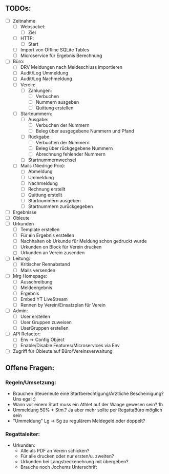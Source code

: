 ## TODOs:
- [ ] Zeitnahme
    - [ ] Websocket:
        - [ ] Ziel
    - [ ] HTTP:
        - [ ] Start
    - [ ] Import von Offline SQLite Tables
    - [ ] Microservice für Ergebnis Berechnung
- [ ] Büro:
    - [ ] DRV Meldungen nach Meldeschluss importieren
    - [ ] Audit/Log Ummeldung
    - [ ] Audit/Log Nachmeldung
    - [ ] Verein:
        - [ ] Zahlungen:
            - [ ] Verbuchen
            - [ ] Nummern ausgeben
            - [ ] Quittung erstellen
    - [ ] Startnummern:
        - [ ] Ausgabe:
            - [ ] Verbuchen der Nummern
            - [ ] Beleg über ausgegebene Nummern und Pfand
        - [ ] Rückgabe:
            - [ ] Verbuchen der Nummern
            - [ ] Beleg über rückgegebene Nummern
            - [ ] Abrechnung fehlender Nummern
        - [ ] Startnummernwechsel
    - [ ] Mails (Niedrige Prio):
        - [ ] Abmeldung
        - [ ] Ummeldung
        - [ ] Nachmeldung
        - [ ] Rechnung erstellt
        - [ ] Quittung erstellt
        - [ ] Startnummern ausgeben
        - [ ] Startnummern zurückgegeben
- [ ] Ergebnisse
- [ ] Obleute
- [ ] Urkunden
    - [ ] Template erstellen
    - [ ] Für ein Ergebnis erstellen
    - [ ] Nachhalten ob Urkunde für Meldung schon gedruckt wurde
    - [ ] Urkunden on Block für Verein drucken
    - [ ] Urkunden an Verein zusenden
- [ ] Leitung:
    - [ ] Kritischer Rennabstand
    - [ ] Mails versenden
- [ ] Mrg Homepage:
    - [ ] Ausschreibung
    - [ ] Meldeergebnis
    - [ ] Ergebnis
    - [ ] Embed YT LiveStream
    - [ ] Rennen by Verein/Einsatzplan für Verein
- [ ] Admin:
    - [ ] User erstellen
    - [ ] User Gruppen zuweisen
    - [ ] UserGruppen erstellen
- [ ] API Refactor:
    - [ ] Env -> Config Object
    - [ ] Enable/Disable Features/Microservices via Env
- [ ] Zugriff für Obleute auf Büro/Vereinsverwaltung

## Offene Fragen:

### Regeln/Umsetzung:
-   Brauchen Steuerleute eine Startberechtigung/Ärztliche Bescheinigung? Uns egal :)
-   Wann vor einem Start muss ein Athlet auf der Waage gewesen sein? 1h
-   Ummeldung 50% + Stm.? Ja aber mehr sollte per RegattaBüro möglich sein
-   "Ummeldung" Lg -> Sg zu regulärem Meldegeld oder doppelt?
    
### Regattaleiter:
- Urkunden:
    - Alle als PDF an Verein schicken?
    - Für alle drucken oder nur ersten/u. zweiten?
    - Urkunden bei Langstreckenehrung mit übergeben?
    - Brauche noch Jochems Unterschrift
    
